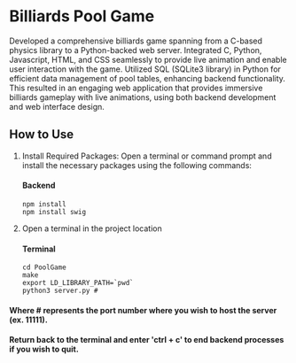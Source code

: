 # Billiards Pool Game
Developed a comprehensive billiards game spanning from a C-based physics library to a Python-backed web server. Integrated C, Python, Javascript, HTML, and CSS seamlessly to provide live animation and enable user interaction with the game. Utilized SQL (SQLite3 library) in Python for efficient data management of pool tables, enhancing backend functionality. This resulted in an engaging web application that provides immersive billiards gameplay with live animations, using both backend development and web interface design.

## How to Use

1. Install Required Packages: Open a terminal or command prompt and install the necessary packages using the following commands:

    #### Backend
    ```shell
    npm install
    npm install swig
    ```

2. Open a terminal in the project location

    #### Terminal

    ```shell
    cd PoolGame
    make
    export LD_LIBRARY_PATH=`pwd`
    python3 server.py #
    ```

#### Where # represents the port number where you wish to host the server (ex. 11111).
#### Return back to the terminal and enter 'ctrl + c' to end backend processes if you wish to quit.